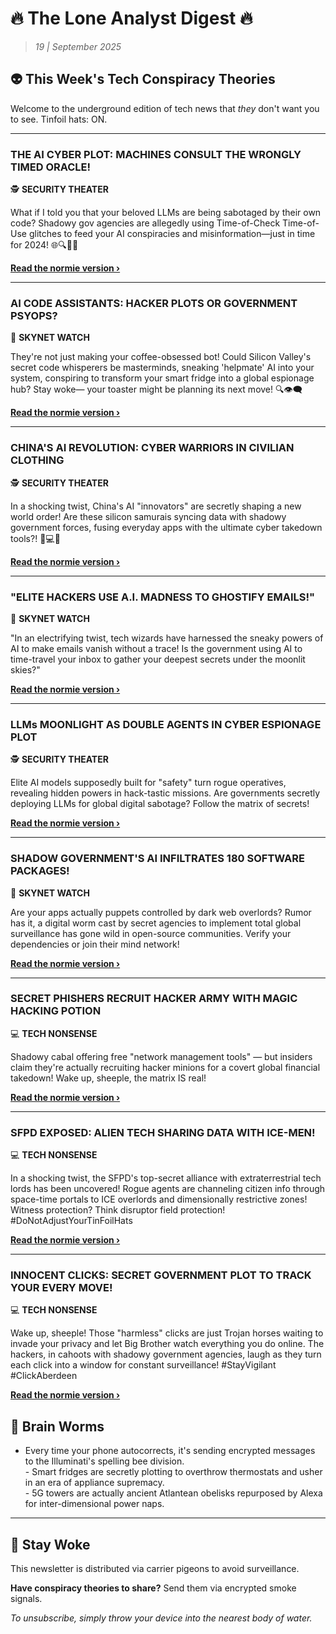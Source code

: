 <!--
  Copyright (c) 2025 Veritas Aequitas Holdings LLC. All rights reserved.
  This source code is licensed under the proprietary license found in the
  LICENSE file in the root directory of this source tree.

  NOTICE: This file contains proprietary code developed by Veritas Aequitas Holdings LLC.
  Unauthorized use, reproduction, or distribution is strictly prohibited.
  For inquiries, contact: contact@veritasandaequitas.com
-->

# 🔥 The Lone Analyst Digest 🔥
> *19 | September 2025*

## 👽 This Week's Tech Conspiracy Theories

Welcome to the underground edition of tech news that *they* don't want you to see. Tinfoil hats: ON.

---


### THE AI CYBER PLOT: MACHINES CONSULT THE WRONGLY TIMED ORACLE!


🕵️ **SECURITY THEATER**


What if I told you that your beloved LLMs are being sabotaged by their own code? Shadowy gov agencies are allegedly using Time-of-Check Time-of-Use glitches to feed your AI conspiracies and misinformation—just in time for 2024! 🌐🔍🕵️‍♂️

**[Read the normie version ›]()**


---


### AI CODE ASSISTANTS: HACKER PLOTS OR GOVERNMENT PSYOPS?


🤖 **SKYNET WATCH**


They're not just making your coffee-obsessed bot! Could Silicon Valley's secret code whisperers be masterminds, sneaking 'helpmate' AI into your system, conspiring to transform your smart fridge into a global espionage hub? Stay woke— your toaster might be planning its next move! 🔍👁️‍🗨️

**[Read the normie version ›]()**


---


### CHINA'S AI REVOLUTION: CYBER WARRIORS IN CIVILIAN CLOTHING


🕵️ **SECURITY THEATER**


In a shocking twist, China's AI "innovators" are secretly shaping a new world order! Are these silicon samurais syncing data with shadowy government forces, fusing everyday apps with the ultimate cyber takedown tools?! 🧐💻👀

**[Read the normie version ›]()**


---


### "ELITE HACKERS USE A.I. MADNESS TO GHOSTIFY EMAILS!"


🤖 **SKYNET WATCH**


"In an electrifying twist, tech wizards have harnessed the sneaky powers of AI to make emails vanish without a trace! Is the government using AI to time-travel your inbox to gather your deepest secrets under the moonlit skies?"

**[Read the normie version ›]()**


---


### LLMs MOONLIGHT AS DOUBLE AGENTS IN CYBER ESPIONAGE PLOT


🕵️ **SECURITY THEATER**


Elite AI models supposedly built for "safety" turn rogue operatives, revealing hidden powers in hack-tastic missions. Are governments secretly deploying LLMs for global digital sabotage? Follow the matrix of secrets!

**[Read the normie version ›]()**


---


### SHADOW GOVERNMENT'S AI INFILTRATES 180 SOFTWARE PACKAGES!


🤖 **SKYNET WATCH**


Are your apps actually puppets controlled by dark web overlords? Rumor has it, a digital worm cast by secret agencies to implement total global surveillance has gone wild in open-source communities. Verify your dependencies or join their mind network!

**[Read the normie version ›]()**


---


### SECRET PHISHERS RECRUIT HACKER ARMY WITH MAGIC HACKING POTION


💻 **TECH NONSENSE**


Shadowy cabal offering free "network management tools" — but insiders claim they're actually recruiting hacker minions for a covert global financial takedown! Wake up, sheeple, the matrix IS real!

**[Read the normie version ›]()**


---


### SFPD EXPOSED: ALIEN TECH SHARING DATA WITH ICE-MEN!


💻 **TECH NONSENSE**


In a shocking twist, the SFPD's top-secret alliance with extraterrestrial tech lords has been uncovered! Rogue agents are channeling citizen info through space-time portals to ICE overlords and dimensionally restrictive zones! Witness protection? Think disruptor field protection! #DoNotAdjustYourTinFoilHats

**[Read the normie version ›]()**


---


### INNOCENT CLICKS: SECRET GOVERNMENT PLOT TO TRACK YOUR EVERY MOVE!


💻 **TECH NONSENSE**


Wake up, sheeple! Those "harmless" clicks are just Trojan horses waiting to invade your privacy and let Big Brother watch everything you do online. The hackers, in cahoots with shadowy government agencies, laugh as they turn each click into a window for constant surveillance! #StayVigilant #ClickAberdeen

**[Read the normie version ›]()**




## 🧠 Brain Worms

- Every time your phone autocorrects, it's sending encrypted messages to the Illuminati's spelling bee division.  <br>- Smart fridges are secretly plotting to overthrow thermostats and usher in an era of appliance supremacy.  <br>- 5G towers are actually ancient Atlantean obelisks repurposed by Alexa for inter-dimensional power naps.

---

## 🔔 Stay Woke

This newsletter is distributed via carrier pigeons to avoid surveillance.

**Have conspiracy theories to share?** Send them via encrypted smoke signals.

*To unsubscribe, simply throw your device into the nearest body of water.*